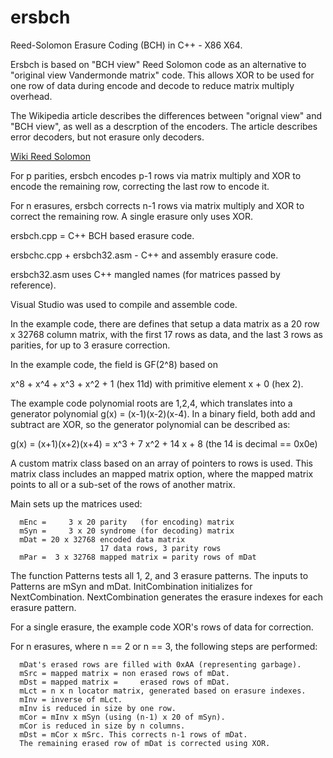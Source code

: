 # ersbch

Reed-Solomon Erasure Coding (BCH) in C++ - X86 X64.

Ersbch is based on "BCH view" Reed Solomon code as an alternative
to "original view Vandermonde matrix" code. This allows XOR to be
used for one row of data during encode and decode to reduce matrix
multiply overhead.

The Wikipedia article describes the differences between "orignal view"
and "BCH view", as well as a descrption of the encoders. The article
describes error decoders, but not erasure only decoders.

[Wiki Reed Solomon](https://en.wikipedia.org/wiki/Reed%E2%80%93Solomon_error_correction)

For p parities, ersbch encodes p-1 rows via matrix multiply and XOR
to encode the remaining row, correcting the last row to encode it.

For n erasures, ersbch corrects n-1 rows via matrix multiply and XOR
to correct the remaining row. A single erasure only uses XOR.

ersbch.cpp = C++ BCH based erasure code.

ersbchc.cpp + ersbch32.asm - C++ and assembly erasure code.

ersbch32.asm uses C++ mangled names (for matrices passed by reference).

Visual Studio was used to compile and assemble code.

In the example code, there are defines that setup a data matrix
as a 20 row x 32768 column matrix, with the first 17 rows as data,
and the last 3 rows as parities, for up to 3 erasure correction.

In the example code, the field is GF(2^8) based on

x^8 + x^4 + x^3 + x^2 + 1 (hex 11d) with primitive element x + 0 (hex 2).
 
The example code polynomial roots are 1,2,4, which translates
into a generator polynomial g(x) = (x-1)(x-2)(x-4). In a binary field, both
add and subtract are XOR, so the generator polynomial can be described as:

g(x) = (x+1)(x+2)(x+4) = x^3 + 7 x^2 + 14 x + 8  (the 14 is decimal == 0x0e)

A custom matrix class based on an array of pointers to rows is used.
This matrix class includes an mapped matrix option, where the mapped
matrix points to all or a sub-set of the rows of another matrix.

Main sets up the matrices used:
```
  mEnc =     3 x 20 parity   (for encoding) matrix
  mSyn =     3 x 20 syndrome (for decoding) matrix
  mDat = 20 x 32768 encoded data matrix
                    17 data rows, 3 parity rows
  mPar =  3 x 32768 mapped matrix = parity rows of mDat
```

The function Patterns tests all 1, 2, and 3 erasure patterns.
The inputs to Patterns are mSyn and mDat.
InitCombination initializes for NextCombination.
NextCombination generates the erasure indexes for each erasure pattern.

For a single erasure, the example code XOR's rows of data for correction.

For n erasures, where n == 2 or n == 3, the following steps are performed:

```
  mDat's erased rows are filled with 0xAA (representing garbage).
  mSrc = mapped matrix = non erased rows of mDat.
  mDst = mapped matrix =     erased rows of mDat.
  mLct = n x n locator matrix, generated based on erasure indexes.
  mInv = inverse of mLct.
  mInv is reduced in size by one row.
  mCor = mInv x mSyn (using (n-1) x 20 of mSyn).
  mCor is reduced in size by n columns.
  mDst = mCor x mSrc. This corrects n-1 rows of mDat.
  The remaining erased row of mDat is corrected using XOR.
```
